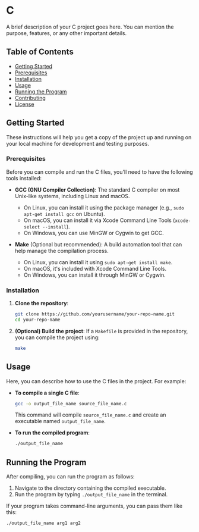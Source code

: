 # C

A brief description of your C project goes here. You can mention the purpose, features, or any other important details.

## Table of Contents

- [Getting Started](#getting-started)
- [Prerequisites](#prerequisites)
- [Installation](#installation)
- [Usage](#usage)
- [Running the Program](#running-the-program)
- [Contributing](#contributing)
- [License](#license)

## Getting Started

These instructions will help you get a copy of the project up and running on your local machine for development and testing purposes.

### Prerequisites

Before you can compile and run the C files, you'll need to have the following tools installed:

- **GCC (GNU Compiler Collection)**: The standard C compiler on most Unix-like systems, including Linux and macOS.
  - On Linux, you can install it using the package manager (e.g., `sudo apt-get install gcc` on Ubuntu).
  - On macOS, you can install it via Xcode Command Line Tools (`xcode-select --install`).
  - On Windows, you can use MinGW or Cygwin to get GCC.

- **Make** (Optional but recommended): A build automation tool that can help manage the compilation process.
  - On Linux, you can install it using `sudo apt-get install make`.
  - On macOS, it's included with Xcode Command Line Tools.
  - On Windows, you can install it through MinGW or Cygwin.

### Installation

1. **Clone the repository**:
    ```bash
    git clone https://github.com/yourusername/your-repo-name.git
    cd your-repo-name
    ```

2. **(Optional) Build the project**:
    If a `Makefile` is provided in the repository, you can compile the project using:
    ```bash
    make
    ```

## Usage

Here, you can describe how to use the C files in the project. For example:

- **To compile a single C file**:
    ```bash
    gcc -o output_file_name source_file_name.c
    ```
    This command will compile `source_file_name.c` and create an executable named `output_file_name`.

- **To run the compiled program**:
    ```bash
    ./output_file_name
    ```

## Running the Program

After compiling, you can run the program as follows:

1. Navigate to the directory containing the compiled executable.
2. Run the program by typing `./output_file_name` in the terminal.

If your program takes command-line arguments, you can pass them like this:

```bash
./output_file_name arg1 arg2
